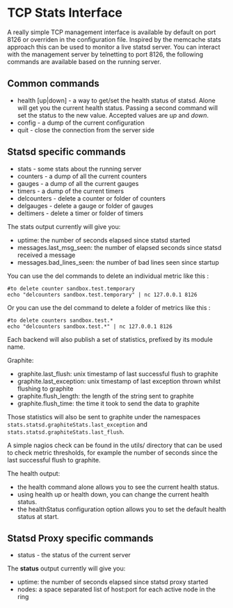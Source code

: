 TCP Stats Interface
===================

A really simple TCP management interface is available by default on port 8126
or overriden in the configuration file. Inspired by the memcache stats approach
this can be used to monitor a live statsd server.  You can interact with the
management server by telnetting to port 8126, the following commands are
available based on the running server.

Common commands
---------------

* health [up|down] - a way to get/set the health status of statsd. Alone will get you the current health status. Passing a second command will set the status to the new value. Accepted values are _up_ and _down_.
* config - a dump of the current configuration
* quit - close the connection from the server side

Statsd specific commands
------------------------

* stats - some stats about the running server
* counters - a dump of all the current counters
* gauges - a dump of all the current gauges
* timers - a dump of the current timers
* delcounters - delete a counter or folder of counters
* delgauges - delete a gauge or folder of gauges
* deltimers - delete a timer or folder of timers

The stats output currently will give you:

* uptime: the number of seconds elapsed since statsd started
* messages.last_msg_seen: the number of elapsed seconds since statsd received a message
* messages.bad_lines_seen: the number of bad lines seen since startup

You can use the del commands to delete an individual metric like this :

    #to delete counter sandbox.test.temporary
    echo "delcounters sandbox.test.temporary" | nc 127.0.0.1 8126

Or you can use the del command to delete a folder of metrics like this :

    #to delete counters sandbox.test.*
    echo "delcounters sandbox.test.*" | nc 127.0.0.1 8126


Each backend will also publish a set of statistics, prefixed by its module name.

Graphite:

* graphite.last_flush: unix timestamp of last successful flush to graphite
* graphite.last_exception: unix timestamp of last exception thrown whilst flushing to graphite
* graphite.flush_length: the length of the string sent to graphite
* graphite.flush_time: the time it took to send the data to graphite

Those statistics will also be sent to graphite under the namespaces
`stats.statsd.graphiteStats.last_exception` and
`stats.statsd.graphiteStats.last_flush`.

A simple nagios check can be found in the utils/ directory that can be used to
check metric thresholds, for example the number of seconds since the last
successful flush to graphite.

The health output:
* the health command alone allows you to see the current health status.
* using health up or health down, you can change the current health status.
* the healthStatus configuration option allows you to set the default health status at start.

Statsd Proxy specific commands
------------------------------

* status - the status of the current server

The __status__ output currently will give you:

* uptime: the number of seconds elapsed since statsd proxy started
* nodes: a space separated list of host:port for each active node in the ring
